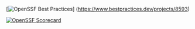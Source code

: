 [![OpenSSF Best Practices](https://www.bestpractices.dev/projects/8593/badge)]
(https://www.bestpractices.dev/projects/8593)

[![OpenSSF Scorecard](https://api.securityscorecards.dev/projects/github.com/{owner}/{repo}/badge)](https://securityscorecards.dev/viewer/?uri=github.com/{owner}/{repo})
